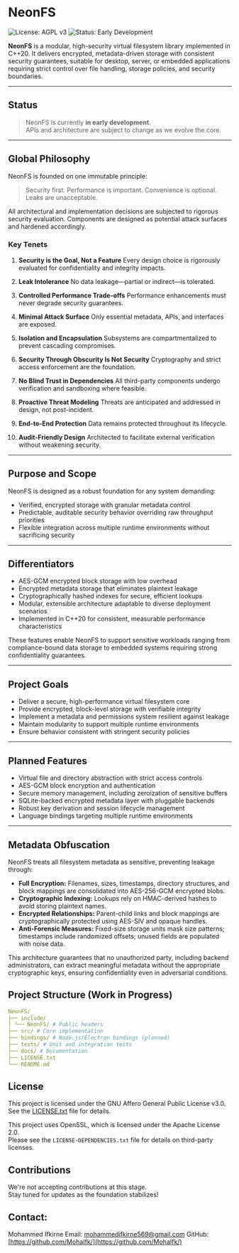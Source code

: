 # NeonFS

![License: AGPL v3](https://img.shields.io/badge/license-AGPLv3-blue.svg)
![Status: Early Development](https://img.shields.io/badge/status-early--dev-yellow)

**NeonFS** is a modular, high-security virtual filesystem library implemented in C++20.
It delivers encrypted, metadata-driven storage with consistent security guarantees, suitable for desktop, server, or embedded applications requiring strict control over file handling, storage policies, and security boundaries.

---

## Status

> NeonFS is currently **in early development**.  
> APIs and architecture are subject to change as we evolve the core.

---

## Global Philosophy

NeonFS is founded on one immutable principle:

> Security first. Performance is important. Convenience is optional. Leaks are unacceptable.

All architectural and implementation decisions are subjected to rigorous security evaluation. Components are designed as potential attack surfaces and hardened accordingly.

### Key Tenets

1. **Security is the Goal, Not a Feature**
   Every design choice is rigorously evaluated for confidentiality and integrity impacts.

2. **Leak Intolerance**
   No data leakage—partial or indirect—is tolerated.

3. **Controlled Performance Trade-offs**
   Performance enhancements must never degrade security guarantees.

4. **Minimal Attack Surface**
   Only essential metadata, APIs, and interfaces are exposed.

5. **Isolation and Encapsulation**
   Subsystems are compartmentalized to prevent cascading compromises.

6. **Security Through Obscurity Is Not Security**
   Cryptography and strict access enforcement are the foundation.

7. **No Blind Trust in Dependencies**
   All third-party components undergo verification and sandboxing where feasible.

8. **Proactive Threat Modeling**
   Threats are anticipated and addressed in design, not post-incident.

9. **End-to-End Protection**
   Data remains protected throughout its lifecycle.

10. **Audit-Friendly Design**
    Architected to facilitate external verification without weakening security.

---

## Purpose and Scope

NeonFS is designed as a robust foundation for any system demanding:

* Verified, encrypted storage with granular metadata control
* Predictable, auditable security behavior overriding raw throughput priorities
* Flexible integration across multiple runtime environments without sacrificing security

---

## Differentiators

* AES-GCM encrypted block storage with low overhead
* Encrypted metadata storage that eliminates plaintext leakage
* Cryptographically hashed indexes for secure, efficient lookups
* Modular, extensible architecture adaptable to diverse deployment scenarios
* Implemented in C++20 for consistent, measurable performance characteristics

These features enable NeonFS to support sensitive workloads ranging from compliance-bound data storage to embedded systems requiring strong confidentiality guarantees.

---

## Project Goals

* Deliver a secure, high-performance virtual filesystem core
* Provide encrypted, block-level storage with verifiable integrity
* Implement a metadata and permissions system resilient against leakage
* Maintain modularity to support multiple runtime environments
* Ensure behavior consistent with stringent security policies

---

## Planned Features

* Virtual file and directory abstraction with strict access controls
* AES-GCM block encryption and authentication
* Secure memory management, including zeroization of sensitive buffers
* SQLite-backed encrypted metadata layer with pluggable backends
* Robust key derivation and session lifecycle management
* Language bindings targeting multiple runtime environments

---

## Metadata Obfuscation

NeonFS treats all filesystem metadata as sensitive, preventing leakage through:

* **Full Encryption:** Filenames, sizes, timestamps, directory structures, and block mappings are consolidated into AES-256-GCM encrypted blobs.
* **Cryptographic Indexing:** Lookups rely on HMAC-derived hashes to avoid storing plaintext names.
* **Encrypted Relationships:** Parent-child links and block mappings are cryptographically protected using AES-SIV and opaque handles.
* **Anti-Forensic Measures:** Fixed-size storage units mask size patterns; timestamps include randomized offsets; unused fields are populated with noise data.

This architecture guarantees that no unauthorized party, including backend administrators, can extract meaningful metadata without the appropriate cryptographic keys, ensuring confidentiality even in adversarial conditions.

## Project Structure (Work in Progress)

```yaml
NeonFS/
├── include/
│ └── NeonFS/ # Public headers
├── src/ # Core implementation
├── bindings/ # Node.js/Electron bindings (planned)
├── tests/ # Unit and integration tests
├── docs/ # Documentation
├── LICENSE.txt
└── README.md
```

## License

This project is licensed under the GNU Affero General Public License v3.0.  
See the [LICENSE.txt](LICENSE.txt) file for details.
  
This project uses OpenSSL, which is licensed under the Apache License 2.0.  
Please see the `LICENSE-DEPENDENCIES.txt` file for details on third-party licenses.

## Contributions

We're not accepting contributions at this stage.  
Stay tuned for updates as the foundation stabilizes!

## Contact:

Mohammed Ifkirne
Email: mohammedifkirne569@gmail.com
GitHub: [https://github.com/MohaIfk/](https://github.com/MohaIfk/)
